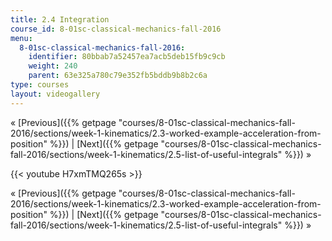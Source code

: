 ```yaml
---
title: 2.4 Integration
course_id: 8-01sc-classical-mechanics-fall-2016
menu:
  8-01sc-classical-mechanics-fall-2016:
    identifier: 80bbab7a52457ea7acb5deb15fb9c9cb
    weight: 240
    parent: 63e325a780c79e352fb5bddb9b8b2c6a
type: courses
layout: videogallery
---
```

« [Previous]({{% getpage "courses/8-01sc-classical-mechanics-fall-2016/sections/week-1-kinematics/2.3-worked-example-acceleration-from-position" %}}) | [Next]({{% getpage "courses/8-01sc-classical-mechanics-fall-2016/sections/week-1-kinematics/2.5-list-of-useful-integrals" %}}) »

{{< youtube H7xmTMQ265s >}}

« [Previous]({{% getpage "courses/8-01sc-classical-mechanics-fall-2016/sections/week-1-kinematics/2.3-worked-example-acceleration-from-position" %}}) | [Next]({{% getpage "courses/8-01sc-classical-mechanics-fall-2016/sections/week-1-kinematics/2.5-list-of-useful-integrals" %}}) »